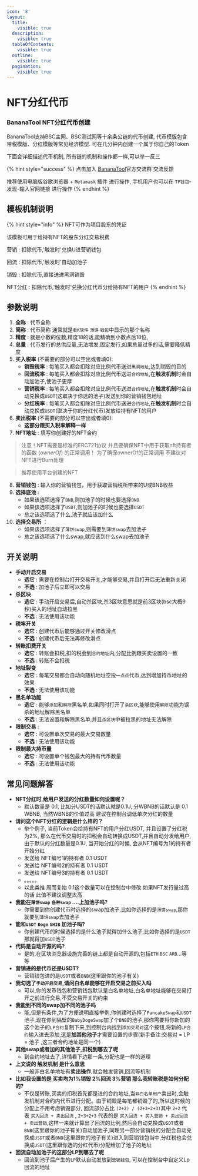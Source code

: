 ```yaml
---
icon: '8'
layout:
  title:
    visible: true
  description:
    visible: true
  tableOfContents:
    visible: true
  outline:
    visible: true
  pagination:
    visible: true
---
```


# NFT分红代币

### BananaTool NFT分红代币创建  <a href="#fatsale-wu-shui-mo-ban-dai-bi-chuang-jian" id="fatsale-wu-shui-mo-ban-dai-bi-chuang-jian"></a>

BananaTool支持BSC主网、BSC测试网等十余条公链的代币创建, 代币模版包含带税模版、分红模版等常见经济模型. 可在几分钟内创建一个属于你自己的Token

下面会详细描述代币机制, 所有链的机制和操作都一样,可以举一反三

{% hint style="success" %}
点击加入 [BananaTool](https://t.me/BananaTools)官方交流群 交流反馈

推荐使用电脑版谷歌浏览器 + `Metamask` 插件 进行操作, 手机用户也可以在 `TP钱包`-发现-输入官网链接 进行操作
{% endhint %}

## 模板机制说明 <a href="#mo-ban-ji-zhi-shuo-ming-ke-you-hua" id="mo-ban-ji-zhi-shuo-ming-ke-you-hua"></a>

{% hint style="info" %}
NFT可作为项目股东的凭证&#x20;

该模板可用于给持有NFT的股东分红交易税费



营销 : 扣除代币,'触发时'兑换U进营销钱包&#x20;

回流 : 扣除代币,'触发时'自动加池子&#x20;

销毁 : 扣除代币,直接送进黑洞销毁&#x20;

NFT分红 : 扣除代币,'触发时'兑换分红代币分给持有NFT的用户
{% endhint %}

## 参数说明  <a href="#can-shu-shuo-ming" id="can-shu-shuo-ming"></a>

1. **全称** : 代币全称
2. **简称** : 代币简称 通常就是`看K软件` `薄饼` `钱包`中显示的那个名称
3. **精度** : 就是小数的位数,精度18的话,能精确到小数点后18位,
4. **总量** : 代币发行的总供应量,无法增发,固定发行,如果总量过多的话,需要降低精度
5. **买入税率** (不需要的部分可以空出或者填0):
   * **销毁税率** : 每笔买入都会扣除对应比例代币送进`黑洞地址`,达到销毁的目的
   * **回流税率** : 每笔买入都会扣除对应比例代币送进`合约地址`,在**触发机制**时会自动加池子,使池子更厚
   * **营销税率** : 每笔买入都会扣除对应比例代币送进`合约地址`,在**触发机制**时会自动兑换成`USDT`(这取决于你选的池子)发送到你的营销钱包地址
   * **分红税率** : 每笔买入都会扣除对应比例代币送进`合约地址`,在**触发机制**时会自动兑换成`USDT`(取决于你的分红代币)发放给持有NFT的用户
6. **卖出税率** (不需要的部分可以空出或者填0):
   * **这部分跟买入税率解释一样**
7. **NFT地址** : 填写你创建好的NFT合约

> 注意！NFT需要是标准的ERC721协议 并且要确保NFT中用于获取nft持有者的函数 (_ownerOf_) 的正常调用！ 为了确保ownerOf的正常调用 不建议对NFT进行Burn处理

> 推荐使用平台创建的NFT

8. **营销钱包** : 输入你的营销钱包，用于获取营销税所带来的U或BNB收益
9. **选择底池** :
   * 如果该选项选择了`BNB`,则加池子的时候也要选择`BNB`
   * 如果该选项选择了`USDT`,则加池子的时候也要选择`USDT`
   * 总之该选项选了什么,池子就应该加什么
10. **选择交易所** ：
    * 如果该选项选择了`薄饼swap`,则需要到`薄饼swap`去加池子
    * 总之该选项选了什么swap,就应该到什么swap去加池子

## 开关说明  <a href="#kai-guan-shuo-ming" id="kai-guan-shuo-ming"></a>

* **手动开启交易**
  * **选它** : 需要在控制台打开交易开关,才能够交易,并且打开后无法重新关闭
  * **不选** : 加池子后立即可以交易
* **杀区块**
  * **选它** : 手动开启交易后,自动杀区块,杀3区块意思就是前3区块(bsc大概9秒)买入的地址自动拉黑
  * **不选** : 无法使用该功能
* **税率开关**
  * **选它** : 创建代币后能够通过开关修改滑点
  * **不选** : 创建代币后无法再修改滑点
* **转账扣费开关**
  * **选它** : 转账会扣税,扣的税会到`合约地址`内,分配比例跟买卖设置的一致
  * **不选** : 转账不会扣税
* **地址裂变**
  * **选它** : 每笔交易都会自动向随机地址空投`一点点`代币,达到增加持币地址的效果
  * **不选** : 无法使用该功能
* **黑名单功能**
  * **选它** : 能够`添加`和`解除`黑名单,如果同时打开了`杀区块`,能够使用`解除`功能为误杀的地址解除黑名单
  * **不选** : 无法设置和解除黑名单,并且`杀区块`中被拉黑的地址无法解除
* **限制交易** :
  * **选它** : 可设置单次交易的最大交易数量
  * **不选** : 无法使用该功能
* **限制最大持币量**
  * **选它** : 可设置单个钱包最大的持有代币数量
  * **不选** : 无法使用该功能

## 常见问题解答  <a href="#chang-jian-wen-ti-jie-da" id="chang-jian-wen-ti-jie-da"></a>

* **NFT分红时,给用户发送的分红数量如何设置呢？**
  * 默认数量是 0.1, 比如分USDT的话默认就是0.1U, 分WBNB的话默认是 0.1 WBNB, 当然WBNB的价值过高 建议在控制台调低单次分红的数量
* **请问这个NFT分红的逻辑是什么样的？**
  * 举个例子, 当前Token会给持有NFT的用户分红USDT, 并且设置了分红税为2%, 那么在代币交易时的扣税会自动转换成USDT,并且自动分发给用户, 由于默认的分红数量是0.1U, 当开始分红的时候, 会从NFT编号为1的持有者开始分红
  * 发送给 NFT编号1的持有者 0.1 USDT
  * 发送给 NFT编号2的持有者 0.1 USDT
  * 发送给 NFT编号3的持有者 0.1 USDT
  * 。。。。。
  * 以此类推 周而复始 0.1这个数量可以在控制台中修改 如果NFT发行量过高的话 此值不建议调整太高
* **我能在`薄饼swap`** **`各种swap` ….上加池子吗?**
  * 你需要到你创建代币时选择的swap加池子,比如你选择的是`薄饼swap`,那你就要到`薄饼swap`去加池子
* **能和`USDT`** **`Doge`** **`SHIB` 加池子吗?**
  * 你创建代币的时候选择的是什么池子就得加什么池子,比如你选择的是`USDT`那就得加`USDT`池子
* **代码是自动开源的吗?**
  * 是的,在区块浏览器设施完善的链上都是自动开源的,包括`ETH` `BSC` `ARB`…等等
* **营销进的是代币还是USDT?**
  * 营销钱包进的是`USDT`或者`BNB`(这里跟你的池子有关)
* **我勾选了`手动开启交易`,请问白名单能够在开启交易之前买入吗**
  * 可以,你的发币钱包和营销钱包默认是白名单地址,白名单地址能够在交易打开之前进行交易,不受交易开关的约束
* **我能到不同的swap加不同的池子吗**
  * 能,但是有条件,为了方便说明直接举例,你创建时选择了`PancakeSwap`和`USDT`池子,现在你到隔壁的`BabyDogeSwap`加了个`BNB`的池子,那你需要将你新加的这个池子的`LP合约`复制下来,到控制台内找到`添加交易对`这个按钮,将新的`LP合约`输入进去添加,这是**加其他池子**才需要设置的步骤(新手备注:交易对 = LP = 池子 ,这三者合约地址是同一个)
* **其他swap或者加的其他池子,扣税到哪去了呢**
  * 到合约地址去了,详情看下边那一条,分配也是一样的道理
* **上文说的 触发机制 是什么意思**
  * 一般非白名单地址有**卖出操作**,就会触发营销,回流等机制
* **比如我设置的是 买卖均为1%销毁 2%回流 3%营销 那么我转账税是如何分配的?**
  * 不仅是转账,买卖的扣税首先都是进的合约地址,当`非白名单用户`卖出时,会触发机制对合约内代币进行分配。由于销毁是每笔都销毁了的,所以这时候的分配上不用考虑销毁部分, 回流部分占比 `(2+2) / (2+3+2+3)`其中 `2+2` 代表 `买入回流 + 卖出回流` , `2+3+2+3` 代表的是 `买入回流 + 买入营销 + 卖出回流 + 卖出营销`,这样一来就计算出了回流的比例,然后会自动兑换成`USDT`或者`BNB`(这里跟你的池子有关)自动加池子,同理另一部分营销税的分配会自动兑换成`USDT`或者`BNB`(这里跟你的池子有关)进入到营销钱包当中,分红税也会兑换成`USDT`(这里跟你选的分红代币)分配给加了池子的地址
* **回流自动加池子的这部分LP到哪去了呢**
  * 回流到池子后产生的`LP`默认自动发放到`营销钱包`, 可以在控制台中自定义Lp回流的地址
